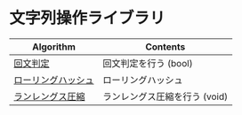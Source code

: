 # 文字列操作ライブラリ

|  Algorithm  |  Contents  |
| ---- | ----
|  [回文判定](palindrome/)  |  回文判定を行う (bool)|
|  [ローリングハッシュ](rollingHash/)  |  ローリングハッシュ|
|  [ランレングス圧縮](runLengthEncoding/)  |  ランレングス圧縮を行う (void)|
